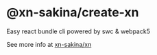 # @xn-sakina/create-xn

Easy react bundle cli powered by swc & webpack5

See more info at [xn-sakina/xn](https://github.com/xn-sakina/xn)
